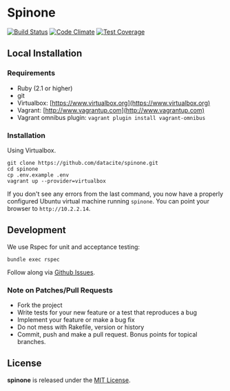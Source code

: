 # Spinone

[![Build Status](https://travis-ci.org/datacite/spinone.svg?branch=master)](https://travis-ci.org/datacite/spinone)
[![Code Climate](https://codeclimate.com/github/datacite/spinone/badges/gpa.svg)](https://codeclimate.com/github/datacite/spinone)
[![Test Coverage](https://codeclimate.com/github/datacite/spinone/badges/coverage.svg)](https://codeclimate.com/github/datacite/spinone/coverage)

## Local Installation

### Requirements

- Ruby (2.1 or higher)
- git
- Virtualbox: [https://www.virtualbox.org](https://www.virtualbox.org)
- Vagrant: [http://www.vagrantup.com](http://www.vagrantup.com)
- Vagrant omnibus plugin: `vagrant plugin install vagrant-omnibus`

### Installation

Using Virtualbox.

```
git clone https://github.com/datacite/spinone.git
cd spinone
cp .env.example .env
vagrant up --provider=virtualbox
```

If you don't see any errors from the last command, you now have a properly
configured Ubuntu virtual machine running `spinone`. You can point your
browser to `http://10.2.2.14`.

## Development

We use Rspec for unit and acceptance testing:

```
bundle exec rspec
```

Follow along via [Github Issues](https://github.com/datacite/spinone/issues).

### Note on Patches/Pull Requests

* Fork the project
* Write tests for your new feature or a test that reproduces a bug
* Implement your feature or make a bug fix
* Do not mess with Rakefile, version or history
* Commit, push and make a pull request. Bonus points for topical branches.

## License
**spinone** is released under the [MIT License](https://github.com/datacite/spinone/blob/master/LICENSE).
